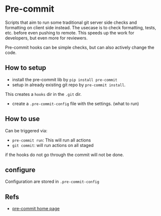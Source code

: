 # Pre-commit

Scripts that aim to run some traditional git server side checks
and formatting on client side instead. The usecase is to check
formatting, tests, etc. before even pushing to remote. This
speeds up the work for developers, but even more for reviewers.

Pre-commit hooks can be simple checks, but can also actively change
the code.

## How to setup

- install the pre-commit lib by `pip install pre-commit`
- setup in already existing git repo by `pre-commit install`.

This creates a `hooks` dir in the `.git` dir.

- create a `.pre-commit-config` file with the settings. (what to run)

## How to use

Can be triggered via:

- `pre-commit run`: This will run all actions
- `git commit`: will run actions on all staged

if the hooks do not go through the commit will not be done.

## configure

Configuration are stored in `.pre-commit-config`

## Refs

- [pre-commit home page](https://pre-commit.com/)
